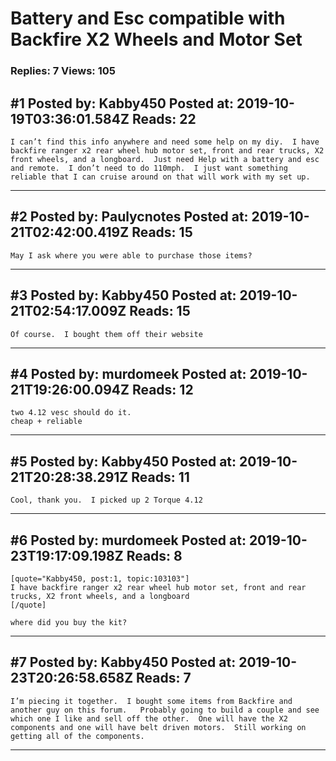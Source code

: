 # Battery and Esc compatible with Backfire X2 Wheels and Motor Set

### Replies: 7 Views: 105

## \#1 Posted by: Kabby450 Posted at: 2019-10-19T03:36:01.584Z Reads: 22

```
I can’t find this info anywhere and need some help on my diy.  I have backfire ranger x2 rear wheel hub motor set, front and rear trucks, X2 front wheels, and a longboard.  Just need Help with a battery and esc and remote.  I don’t need to do 110mph.  I just want something reliable that I can cruise around on that will work with my set up.
```

---
## \#2 Posted by: Paulycnotes Posted at: 2019-10-21T02:42:00.419Z Reads: 15

```
May I ask where you were able to purchase those items?
```

---
## \#3 Posted by: Kabby450 Posted at: 2019-10-21T02:54:17.009Z Reads: 15

```
Of course.  I bought them off their website
```

---
## \#4 Posted by: murdomeek Posted at: 2019-10-21T19:26:00.094Z Reads: 12

```
two 4.12 vesc should do it.
cheap + reliable
```

---
## \#5 Posted by: Kabby450 Posted at: 2019-10-21T20:28:38.291Z Reads: 11

```
Cool, thank you.  I picked up 2 Torque 4.12
```

---
## \#6 Posted by: murdomeek Posted at: 2019-10-23T19:17:09.198Z Reads: 8

```
[quote="Kabby450, post:1, topic:103103"]
I have backfire ranger x2 rear wheel hub motor set, front and rear trucks, X2 front wheels, and a longboard
[/quote]

where did you buy the kit?
```

---
## \#7 Posted by: Kabby450 Posted at: 2019-10-23T20:26:58.658Z Reads: 7

```
I’m piecing it together.  I bought some items from Backfire and another guy on this forum.   Probably going to build a couple and see which one I like and sell off the other.  One will have the X2 components and one will have belt driven motors.  Still working on getting all of the components.
```

---

